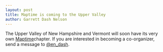 ```yaml
---
layout: post
title: Maptime is coming to the Upper Valley
author: Garrett Dash Nelson
---
```


The Upper Valley of New Hampshire and Vermont will soon have its very own [Maptime](http://www.maptime.io)chapter. If you are interested in becoming a co-organizer, send a message to [@en_dash](http://www.twitter.com/en_dash).
